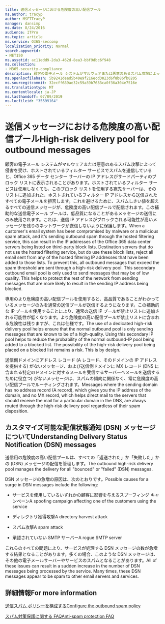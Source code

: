 ```yaml
---
title: 送信メッセージにおける危険度の高い配信プール
ms.author: tracyp
author: MSFTTracyP
manager: dansimp
ms.date: 8/24/2016
audience: ITPro
ms.topic: article
ms.service: O365-seccomp
localization_priority: Normal
search.appverid:
- MET150
ms.assetid: ac11edd9-2da3-462d-8ea3-bbf9dbc6f948
ms.collection:
- M365-security-compliance
description: 顧客の電子メール システムがマルウェアまたは悪意のあるスパム攻撃によって侵害を受け、ホストされているフィルター サービスでスパムを送信していると、Office 365 データ センター サーバーの IP アドレスがサードパーティのブロック リストに表示されることがあります。
ms.openlocfilehash: 5b9241dead5b40e9f216ecd3023d6f8b86fb0205
ms.sourcegitcommit: 32ecff689ae32c59a39b7633ca0f36a304e7516e
ms.translationtype: MT
ms.contentlocale: ja-JP
ms.lasthandoff: 07/09/2019
ms.locfileid: "35599164"
---
```

# <a name="high-risk-delivery-pool-for-outbound-messages"></a><span data-ttu-id="aedb7-103">送信メッセージにおける危険度の高い配信プール</span><span class="sxs-lookup"><span data-stu-id="aedb7-103">High-risk delivery pool for outbound messages</span></span>

<span data-ttu-id="aedb7-p101">顧客の電子メール システムがマルウェアまたは悪意のあるスパム攻撃によって侵害を受け、ホストされているフィルター サービスでスパムを送信していると、Office 365 データ センター サーバーの IP アドレスがサードパーティのブロック リストに表示されることがあります。ホストされているフィルター サービスは使用しなくても、このブロック リストを使用する宛先サーバーは、そのリストに追加された、ホストされているフィルター IP アドレスから送信されたすべての電子メールを拒否します。これを避けるために、スパムしきい値を超えるすべての送信メッセージが、危険度の高い配信プールで配信されます。この補助的な送信電子メール プールは、低品質になることがあるメッセージの送信にのみ使用されます。これは、送信 IP アドレスがブロックされる可能性が高いメッセージを残りのネットワークが送信しないように保護します。</span><span class="sxs-lookup"><span data-stu-id="aedb7-p101">When a customer's email system has been compromised by malware or a malicious spam attack, and it's sending outbound spam through the hosted filtering service, this can result in the IP addresses of the Office 365 data center servers being listed on third-party block lists. Destination servers that do not use the hosted filtering service, but do use these block lists, reject all email sent from any of the hosted filtering IP addresses that have been added to those lists. To prevent this, all outbound messages that exceed the spam threshold are sent through a high-risk delivery pool. This secondary outbound email pool is only used to send messages that may be of low quality. This helps to protect the rest of the network from sending messages that are more likely to result in the sending IP address being blocked.</span></span>
  
<span data-ttu-id="aedb7-p102">専用のより危険度の高い配信プールを使用すると、高品質であることがわかっているメッセージのみを通常の送信プールが送信するようになります。この補助的な IP プールを使用することにより、通常の送信 IP プールが禁止リストに追加される可能性が低くなります。より危険度の高い配信プールが禁止リストに含まれる危険性は残りますが、これは仕様です。</span><span class="sxs-lookup"><span data-stu-id="aedb7-p102">The use of a dedicated high-risk delivery pool helps ensure that the normal outbound pool is only sending messages that are known to be of a high-quality. Using this secondary IP pool helps to reduce the probability of the normal outbound-IP pool being added to a blocked list. The possibility of the high-risk delivery pool being placed on a blocked list remains a risk. This is by design.</span></span>
  
<span data-ttu-id="aedb7-113">送信側ドメインにアドレス レコード (A レコード、そのドメインの IP アドレスを提供する) がないメッセージ、および送信側ドメインに MX レコード (DNS に含まれる特定のドメインに対するメールを受信するサーバーへメールを送信するために役立つ) がないメッセージは、スパムの傾向に関係なく、常に危険度の高い配信プールでルーティングされます。</span><span class="sxs-lookup"><span data-stu-id="aedb7-113">Messages where the sending domain has no address record (A record), which gives you the IP address of the domain, and no MX record, which helps direct mail to the servers that should receive the mail for a particular domain in the DNS, are always routed through the high-risk delivery pool regardless of their spam disposition.</span></span>
  
## <a name="understanding-delivery-status-notification-dsn-messages"></a><span data-ttu-id="aedb7-114">カスタマイズ可能な配信状態通知 (DSN) メッセージについて</span><span class="sxs-lookup"><span data-stu-id="aedb7-114">Understanding Delivery Status Notification (DSN) messages</span></span>

<span data-ttu-id="aedb7-115">送信用の危険度の高い配信プールは、すべての「返送された」か「失敗した」かの (DSN) メッセージの配信を管理します。</span><span class="sxs-lookup"><span data-stu-id="aedb7-115">The outbound high-risk delivery pool manages the delivery for all "bounced" or "failed" (DSN) messages.</span></span>
  
<span data-ttu-id="aedb7-116">DSN メッセージの急増の原因は、次のとおりです。</span><span class="sxs-lookup"><span data-stu-id="aedb7-116">Possible causes for a surge in DSN messages include the following:</span></span>
  
- <span data-ttu-id="aedb7-117">サービスを使用しているいずれかの顧客に影響を与えるスプーフィング キャンペーン</span><span class="sxs-lookup"><span data-stu-id="aedb7-117">A spoofing campaign affecting one of the customers using the service</span></span>
    
- <span data-ttu-id="aedb7-118">ディレクトリ獲得攻撃</span><span class="sxs-lookup"><span data-stu-id="aedb7-118">A directory harvest attack</span></span>
    
- <span data-ttu-id="aedb7-119">スパム攻撃</span><span class="sxs-lookup"><span data-stu-id="aedb7-119">A spam attack</span></span>
    
- <span data-ttu-id="aedb7-120">承認されていない SMTP サーバー</span><span class="sxs-lookup"><span data-stu-id="aedb7-120">A rogue SMTP server</span></span>
    
<span data-ttu-id="aedb7-p103">これらのすべての問題により、サービスが処理する DSN メッセージの数が急増する結果となることがあります。多くの場合、このような DSN メッセージは、その他の電子メールサーバーやサービスのスパムとなることがあります。</span><span class="sxs-lookup"><span data-stu-id="aedb7-p103">All of these issues can result in a sudden increase in the number of DSN messages being processed by the service. Many times, these DSN messages appear to be spam to other email servers and services.</span></span>
  
## <a name="for-more-information"></a><span data-ttu-id="aedb7-123">詳細情報</span><span class="sxs-lookup"><span data-stu-id="aedb7-123">For more information</span></span>

[<span data-ttu-id="aedb7-124">送信スパム ポリシーを構成する</span><span class="sxs-lookup"><span data-stu-id="aedb7-124">Configure the outbound spam policy</span></span>](configure-the-outbound-spam-policy.md)
  
[<span data-ttu-id="aedb7-125">スパム対策保護に関する FAQ</span><span class="sxs-lookup"><span data-stu-id="aedb7-125">Anti-spam protection FAQ</span></span>](anti-spam-protection-faq.md)
  

